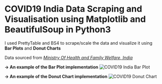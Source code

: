 # COVID19 India Data Scraping and Visualisation using Matplotlib and BeautifulSoup in Python3
<p>I used PrettyTable and BS4 to scrape/scale the data and visualize it using <b>Bar Plots</b> and <b>Donut Charts</b></p>
Data sourced from <em><a href="https://www.mohfw.gov.in">Ministry Of Health and Family Welfare, India</a></em>



<b>-> <strong>An example of the Bar Plot implementation</strong></b>
![COVID19 India Bar Plot](https://user-images.githubusercontent.com/52102987/78726180-fd29b380-794e-11ea-9206-7f088d2f0798.png)

<b>-> <strong>An example of the Donut Chart implementation</strong></b>
![COVID19 Donut Chart](https://user-images.githubusercontent.com/52102987/78726178-fbf88680-794e-11ea-9a80-7186d0d4d084.png)

